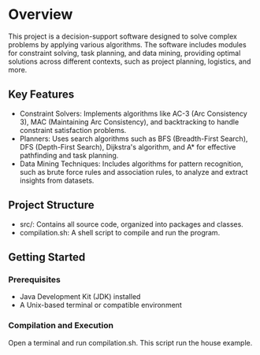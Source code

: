 # Overview
This project is a decision-support software designed to solve complex problems by applying various algorithms. The software includes modules for constraint solving, task planning, and data mining, providing optimal solutions across different contexts, such as project planning, logistics, and more.

## Key Features
- Constraint Solvers: Implements algorithms like AC-3 (Arc Consistency 3), MAC (Maintaining Arc Consistency), and backtracking to handle constraint satisfaction problems.
- Planners: Uses search algorithms such as BFS (Breadth-First Search), DFS (Depth-First Search), Dijkstra's algorithm, and A* for effective pathfinding and task planning.
- Data Mining Techniques: Includes algorithms for pattern recognition, such as brute force rules and association rules, to analyze and extract insights from datasets.

## Project Structure
- src/: Contains all source code, organized into packages and classes.
- compilation.sh: A shell script to compile and run the program.

## Getting Started

### Prerequisites
- Java Development Kit (JDK) installed
- A Unix-based terminal or compatible environment


### Compilation and Execution
Open a terminal and run compilation.sh.
This script run the house example.
